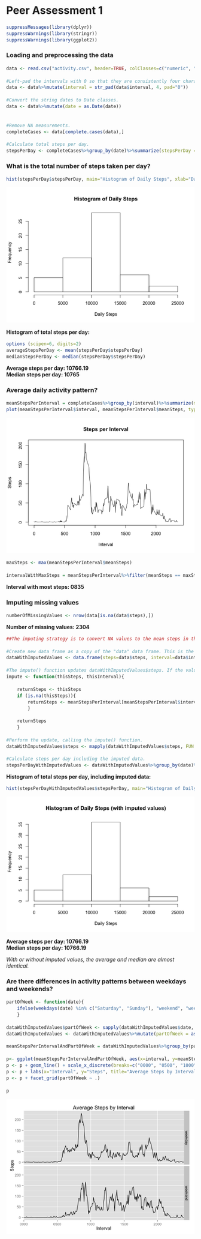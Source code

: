 # Peer Assessment 1


```r
suppressMessages(library(dplyr))
suppressWarnings(library(stringr))
suppressWarnings(library(ggplot2))
```


### Loading and preprocessing the data

```r
data <- read.csv("activity.csv", header=TRUE, colClasses=c("numeric", "character", "character"))

#Left-pad the intervals with 0 so that they are consistently four characters.
data <- data%>%mutate(interval = str_pad(data$interval, 4, pad="0"))

#Convert the string dates to Date classes.
data <- data%>%mutate(date = as.Date(date))


#Remove NA measurements.
completeCases <- data[complete.cases(data),]

#Calculate total steps per day.
stepsPerDay <- completeCases%>%group_by(date)%>%summarize(stepsPerDay = sum(steps))
```

### What is the total number of steps taken per day?


```r
hist(stepsPerDay$stepsPerDay, main="Histogram of Daily Steps", xlab="Daily Steps", ylab="Frequency")
```

![](PA1_template_files/figure-html/unnamed-chunk-3-1.png) 

**Histogram of total steps per day:**  


```r
options (scipen=6, digits=2)
averageStepsPerDay <- mean(stepsPerDay$stepsPerDay)
medianStepsPerDay <- median(stepsPerDay$stepsPerDay)
```


**Average steps per day: 10766.19**  
**Median steps per day: 10765**  

### Average daily activity pattern?

```r
meanStepsPerInterval = completeCases%>%group_by(interval)%>%summarize(meanSteps = mean(steps))
plot(meanStepsPerInterval$interval, meanStepsPerInterval$meanSteps, type="l", main="Steps per Interval", xlab="Interval", ylab="Steps")
```

![](PA1_template_files/figure-html/unnamed-chunk-5-1.png) 


```r
maxSteps <- max(meanStepsPerInterval$meanSteps)

intervalWithMaxSteps = meanStepsPerInterval%>%filter(meanSteps == maxSteps)%>%select(interval)
```

**Interval with most steps: 0835**  

### Imputing missing values


```r
numberOfMissingValues <- nrow(data[is.na(data$steps),])
```

**Number of missing values: 2304**  


```r
##The imputing strategy is to convert NA values to the mean steps in that interval.

#Create new data frame as a copy of the "data" data frame. This is the "new dataset that is equal to the original dataset but with the missing data filled in."
dataWithImputedValues <- data.frame(steps=data$steps, interval=data$interval, date = data$date, stringsAsFactors=FALSE)

#The impute() function updates dataWithImputedValues$steps. If the value is NA, the value is updated to the mean of the interval. If the value is not NA, the value is not changed.
impute <- function(thisSteps, thisInterval){
    
    returnSteps <- thisSteps
    if (is.na(thisSteps)){
        returnSteps <- meanStepsPerInterval[meanStepsPerInterval$interval==thisInterval,]$meanSteps
        }
    
    returnSteps
    }

#Perform the update, calling the impute() function.
dataWithImputedValues$steps <- mapply(dataWithImputedValues$steps, FUN = impute, thisInterval=dataWithImputedValues$interval)

#Calculate steps per day including the imputed data.
stepsPerDayWithImputedValues <- dataWithImputedValues%>%group_by(date)%>%summarize(stepsPerDay = sum(steps))
```


**Histogram of total steps per day, including imputed data:**


```r
hist(stepsPerDayWithImputedValues$stepsPerDay, main="Histogram of Daily Steps (with imputed values)", xlab="Daily Steps", ylab="Frequency")
```

![](PA1_template_files/figure-html/unnamed-chunk-9-1.png) 

**Average steps per day: 10766.19**  
**Median steps per day: 10766.19**  

*With or without imputed values, the average and median are almost identical.*  


### Are there differences in activity patterns between weekdays and weekends?


```r
partOfWeek <- function(date){
    ifelse(weekdays(date) %in% c("Saturday", "Sunday"), "weekend", "weekday")
    }

dataWithImputedValues$partOfWeek <- sapply(dataWithImputedValues$date, FUN= partOfWeek)
dataWithImputedValues <- dataWithImputedValues%>%mutate(partOfWeek = as.factor(partOfWeek))

meanStepsPerIntervalAndPartOfWeek = dataWithImputedValues%>%group_by(partOfWeek,interval)%>%summarize(meanSteps = mean(steps))

p<- ggplot(meanStepsPerIntervalAndPartOfWeek, aes(x=interval, y=meanSteps, group=1))
p <- p + geom_line() + scale_x_discrete(breaks=c("0000", "0500", "1000", "1500", "2000"), labels=c("0000", "0500", "1000", "1500", "2000"))
p <- p + labs(x="Interval", y="Steps", title="Average Steps by Interval")
p <- p + facet_grid(partOfWeek ~ .)

p
```

![](PA1_template_files/figure-html/unnamed-chunk-10-1.png) 
